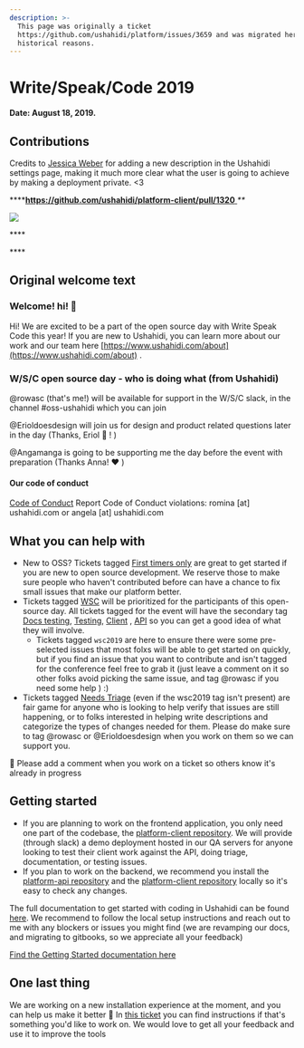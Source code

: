 ```yaml
---
description: >-
  This page was originally a ticket
  https://github.com/ushahidi/platform/issues/3659 and was migrated here for
  historical reasons.
---
```


# Write/Speak/Code 2019

**Date: August 18, 2019.**

## **Contributions**

Credits to [Jessica Weber](https://github.com/jessicaweberdev) for adding a new description in the Ushahidi settings page, making it much more clear what the user is going to achieve by making a deployment private. &lt;3

\*\*\*\*[**https://github.com/ushahidi/platform-client/pull/1320** ](https://github.com/ushahidi/platform/issues/2716) _\*\*_

![](../.gitbook/assets/63230917-e5879a00-c1c8-11e9-8f6e-e62c83dd1d85.png)

\*\*\*\*

\*\*\*\*

## **Original welcome text**

### Welcome! hi! 🎉

Hi! We are excited to be a part of the open source day with Write Speak Code this year! If you are new to Ushahidi, you can learn more about our work and our team here [https://www.ushahidi.com/about](https://www.ushahidi.com/about) .

### W/S/C open source day - who is doing what \(from Ushahidi\)

@rowasc \(that's me!\) will be available for support in the W/S/C slack, in the channel \#oss-ushahidi which you can join

@Erioldoesdesign will join us for design and product related questions later in the day \(Thanks, Eriol 💯 ! \)

@Angamanga is going to be supporting me the day before the event with preparation \(Thanks Anna! ❤️ \)

#### Our code of conduct

[Code of Conduct](https://docs.ushahidi.com/platform-developer-documentation/code-of-conduct) Report Code of Conduct violations: romina \[at\] ushahidi.com or angela \[at\] ushahidi.com

## What you can help with

* New to OSS? Tickets tagged [First timers only](https://github.com/ushahidi/platform/labels/first-timers-only) are great to get started if you are new to open source development. We reserve those to make sure people who haven't contributed before can have a chance to fix small issues that make our platform better.
* Tickets tagged [WSC](https://github.com/ushahidi/platform/issues?q=is%3Aissue+is%3Aopen+label%3Awsc2019) will be prioritized for the participants of this open-source day. All tickets tagged for the event will have the secondary tag [Docs testing](https://github.com/ushahidi/platform/issues?utf8=✓&q=is%3Aissue+is%3Aopen+label%3Awsc2019+label%3A%22Docs+testing%22+), [Testing](https://github.com/ushahidi/platform/issues?utf8=✓&q=is%3Aissue+is%3Aopen+label%3Awsc2019+label%3ATesting+), [Client](https://github.com/ushahidi/platform/issues?utf8=✓&q=is%3Aissue+is%3Aopen+label%3Awsc2019+label%3AClient+) , [API](https://github.com/ushahidi/platform/issues?q=is%3Aissue+is%3Aopen+label%3Awsc2019+label%3AAPI) so you can get a good idea of what they will involve.
  * Tickets tagged `wsc2019` are here to ensure there were some pre-selected issues that most folxs will be able to get started on quickly, but if you find an issue that you want to contribute and isn't tagged for the conference feel free to grab it \(just leave a comment on it so other folks avoid picking the same issue, and tag @rowasc if you need some help \) :\) 
* Tickets tagged [Needs Triage](https://github.com/ushahidi/platform/issues?utf8=✓&q=is%3Aopen+is%3Aissue+label%3A%22Needs+Triage%22+)  \(even if the wsc2019 tag isn't present\) are fair game for anyone who is looking to help verify that issues are still happening, or to folks interested in helping write descriptions and categorize the types of changes needed for them. Please do make sure to tag @rowasc or @Erioldoesdesign when you work on them so we can support you.

🤝 Please add a comment when you work on a ticket so others know it's already in progress

## Getting started

* If you are planning to work on the frontend application, you only need one part of the codebase, the [platform-client repository](https://github.com/ushahidi/platform-client). We will provide \(through slack\) a demo deployment hosted in our QA servers for anyone looking to test their client work against the API, doing triage, documentation, or testing issues.
* If you plan to work on the backend, we recommend you install the [platform-api repository](https://github.com/ushahidi/platform) and the [platform-client repository](https://github.com/ushahidi/platform-client) locally so it's easy to check any changes.

The full documentation to get started with coding in Ushahidi can be found [here](https://docs.ushahidi.com/platform-developer-documentation/getting-started). We recommend to follow the local setup instructions and reach out to me with any blockers or issues you might find \(we are revamping our docs, and migrating to gitbooks, so we appreciate all your feedback\)

[Find the Getting Started documentation here](https://docs.ushahidi.com/platform-developer-documentation/getting-started)

## One last thing

We are working on a new installation experience at the moment, and you can help us make it better 🎉 In [this ticket](https://github.com/ushahidi/platform/issues/3660) you can find instructions if that's something you'd like to work on. We would love to get all your feedback and use it to improve the tools


